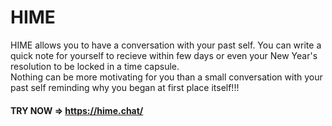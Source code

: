# HIME
 HIME allows you to have a conversation with your past self.
 You can write a quick note for yourself to recieve within few days or even your New Year's resolution to be locked in a time capsule.<br>
 Nothing can be more motivating for you than a small conversation with your past self reminding why you began at first place itself!!!
 
 #### TRY NOW => https://hime.chat/
	
	


